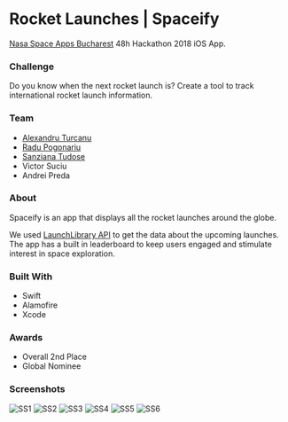 # Rocket Launches | Spaceify
[Nasa Space Apps Bucharest](https://2018.spaceappschallenge.org/locations/bucharest) 48h Hackathon 2018 iOS App. 

### Challenge

Do you know when the next rocket launch is? Create a tool to track international rocket launch information.

### Team

- [Alexandru Turcanu](https://github.com/Pondorasti)
- [Radu Pogonariu](https://github.com/walle256)
- [Sanziana Tudose](https://github.com/SanzianaTudose)
- Victor Suciu
- Andrei Preda

### About 

Spaceify is an app that displays all the rocket launches around the globe.

We used [LaunchLibrary API](https://launchlibrary.net/docs/1.4/api.html) to get the data about the upcoming launches. 
The app has a built in leaderboard to keep users engaged and stimulate interest in space exploration.

### Built With

- Swift
- Alamofire
- Xcode

### Awards

- Overall 2nd Place
- Global Nominee

### Screenshots

![SS1](Screenshots/IMG_1815.png)
![SS2](Screenshots/IMG_1816.png)
![SS3](Screenshots/IMG_1817.png)
![SS4](Screenshots/IMG_1818.png)
![SS5](Screenshots/IMG_1819.png)
![SS6](Screenshots/IMG_1821.png)
